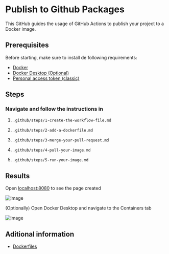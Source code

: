 # Publish to Github Packages

This GitHub guides the usage of GitHub Actions to publish your project to a Docker image.

## Prerequisites

Before starting, make sure to install de following requirements:

- [Docker](https://www.docker.com/why-docker/)
- [Docker Desktop (Optional)](https://docs.docker.com/desktop/setup/install/windows-install/#install-docker-desktop-on-windows)
- [Personal access token (classic)](https://docs.github.com/en/authentication/keeping-your-account-and-data-secure/managing-your-personal-access-tokens)

## Steps

### Navigate and follow the instructions in

1. `.github/steps/1-create-the-workflow-file.md`

2. `.github/steps/2-add-a-dockerfile.md`

3. `.github/steps/3-merge-your-pull-request.md`

4. `.github/steps/4-pull-your-image.md`

5. `.github/steps/5-run-your-image.md`

## Results

Open [localhost:8080](http://localhost:8080/) to see the page created

![image](https://github.com/user-attachments/assets/3004a893-b806-4c4d-9f9d-99a2e032e054)

(Optionally) Open Docker Desktop and navigate to the Containers tab

![image](https://github.com/user-attachments/assets/b49b3c2f-1667-44aa-8221-c96bbc4000c0)

## Aditional information

- [Dockerfiles](https://docs.docker.com/reference/dockerfile/)
